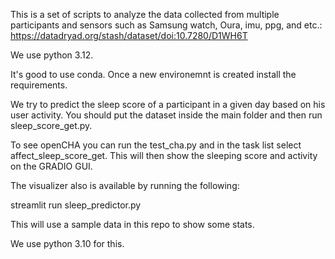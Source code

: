 This is a set of scripts to analyze the data collected from multiple participants and sensors such as Samsung watch, Oura, imu, ppg, and etc.:
https://datadryad.org/stash/dataset/doi:10.7280/D1WH6T

We use python 3.12. 

It's good to use conda. Once a new environemnt is created install the requirements.

We try to predict the sleep score of a participant in a given day based on his user activity. 
You should put the dataset inside the main folder and then run sleep_score_get.py.

To see openCHA you can run the test_cha.py and in the task list select affect_sleep_score_get.
This will then show the sleeping score and activity on the GRADIO GUI.

The visualizer also is available by running the following:

streamlit run sleep_predictor.py 

This will use a sample data in this repo to show some stats.

We use python 3.10 for this.


